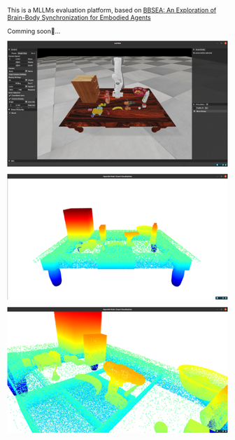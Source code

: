 This is a MLLMs evaluation platform, based on [BBSEA: An Exploration of Brain-Body Synchronization for Embodied Agents](https://arxiv.org/abs/2402.08212)

Comming soon🥰...

![Picture Not Found](./.fig/scene.png)

![Picture Not Found](./.fig/pcd1.png)

![Picture Not Found](./.fig/pcd2.png)

